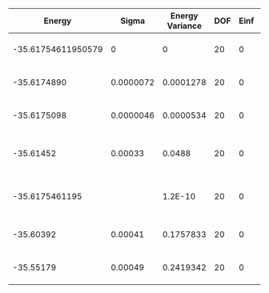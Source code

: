 | Energy             | Sigma     | Energy Variance | DOF | Einf | Method                                | Reference |
|--------------------|-----------|-----------------|-----|------|---------------------------------------|-----------|
| -35.61754611950579 | 0         | 0               | 20  | 0    | Exact diagonalization                 | TODO: own code (ED) |
| -35.6174890        | 0.0000072 | 0.0001278       | 20  | 0    | RNN                                   | TODO: own code (RNN) |
| -35.6175098        | 0.0000046 | 0.0000534       | 20  | 0    | RNN + translational symmetry          | TODO: own code (RNN) |
| -35.61452          | 0.00033   | 0.0488          | 20  | 0    | VMC with projected fermions + Jastrow | TODO: ask Francesco |
| -35.6175461195     |           | 1.2E-10         | 20  | 0    | DMRG (max truncation error ~ 1.0E-13) | TODO: ask Max |
| -35.60392          | 0.00041   | 0.1757833       | 20  | 0    | RBM (alpha = 1)                       | TODO: own code (RBM) |
| -35.55179          | 0.00049   | 0.2419342       | 20  | 0    | Jastrow baseline                      | TODO: own code (Jastrow) |
